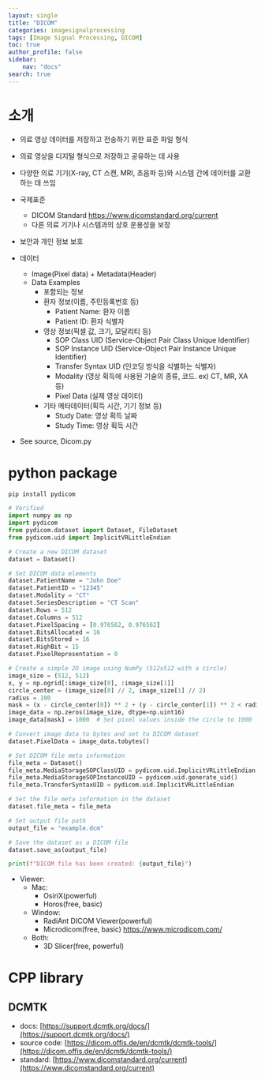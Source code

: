 ```yaml
---
layout: single
title: "DICOM"
categories: imagesignalprocessing
tags: [Image Signal Processing, DICOM]
toc: true
author_profile: false
sidebar:
    nav: "docs"
search: true
---
```


# 소개
- 의료 영상 데이터를 저장하고 전송하기 위한 표준 파일 형식
- 의료 영상을 디지털 형식으로 저장하고 공유하는 데 사용
- 다양한 의료 기기(X-ray, CT 스캔, MRI, 초음파 등)와 시스템 간에 데이터를 교환하는 데 쓰임
- 국제표준
    - DICOM Standard https://www.dicomstandard.org/current
    - 다른 의료 기기나 시스템과의 상호 운용성을 보장
- 보안과 개인 정보 보호
- 데이터
    - Image(Pixel data) + Metadata(Header)
    - Data Examples
        - 포함되는 정보
        - 환자 정보(이름, 주민등록번호 등)
            - Patient Name: 환자 이름
            - Patient ID: 환자 식별자
        - 영상 정보(픽셀 값, 크기, 모달리티 등)
            - SOP Class UID (Service-Object Pair Class Unique Identifier)
            - SOP Instance UID (Service-Object Pair Instance Unique Identifier)
            - Transfer Syntax UID (인코딩 방식을 식별하는 식별자)
            - Modality (영상 획득에 사용된 기술의 종류, 코드. ex) CT, MR, XA 등)
            - Pixel Data (실제 영상 데이터)
        - 기타 메타데이터(획득 시간, 기기 정보 등)
            - Study Date: 영상 획득 날짜
            - Study Time: 영상 획득 시간

- See source, Dicom.py

# python package

```bash
pip install pydicom
```
```py
# Verified
import numpy as np
import pydicom
from pydicom.dataset import Dataset, FileDataset
from pydicom.uid import ImplicitVRLittleEndian

# Create a new DICOM dataset
dataset = Dataset()

# Set DICOM data elements
dataset.PatientName = "John Doe"
dataset.PatientID = "12345"
dataset.Modality = "CT"
dataset.SeriesDescription = "CT Scan"
dataset.Rows = 512
dataset.Columns = 512
dataset.PixelSpacing = [0.976562, 0.976562]
dataset.BitsAllocated = 16
dataset.BitsStored = 16
dataset.HighBit = 15
dataset.PixelRepresentation = 0

# Create a simple 2D image using NumPy (512x512 with a circle)
image_size = (512, 512)
x, y = np.ogrid[:image_size[0], :image_size[1]]
circle_center = (image_size[0] // 2, image_size[1] // 2)
radius = 100
mask = (x - circle_center[0]) ** 2 + (y - circle_center[1]) ** 2 < radius ** 2
image_data = np.zeros(image_size, dtype=np.uint16)
image_data[mask] = 1000  # Set pixel values inside the circle to 1000

# Convert image data to bytes and set to DICOM dataset
dataset.PixelData = image_data.tobytes()

# Set DICOM file meta information
file_meta = Dataset()
file_meta.MediaStorageSOPClassUID = pydicom.uid.ImplicitVRLittleEndian
file_meta.MediaStorageSOPInstanceUID = pydicom.uid.generate_uid()
file_meta.TransferSyntaxUID = pydicom.uid.ImplicitVRLittleEndian

# Set the file meta information in the dataset
dataset.file_meta = file_meta

# Set output file path
output_file = "example.dcm"

# Save the dataset as a DICOM file
dataset.save_as(output_file)

print(f"DICOM file has been created: {output_file}")
```
- Viewer: 
    - Mac: 
        - OsiriX(powerful)
        - Horos(free, basic)
    - Window: 
        - RadiAnt DICOM Viewer(powerful)
        - Microdicom(free, basic) https://www.microdicom.com/
    - Both: 
        - 3D Slicer(free, powerful)


# CPP library
## DCMTK
- docs: [https://support.dcmtk.org/docs/](https://support.dcmtk.org/docs/)
- source code: [https://dicom.offis.de/en/dcmtk/dcmtk-tools/](https://dicom.offis.de/en/dcmtk/dcmtk-tools/)
- standard: [https://www.dicomstandard.org/current](https://www.dicomstandard.org/current)